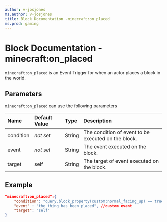 ```yaml
---
author: v-josjones
ms.author: v-josjones
title: Block Documentation -minecraft:on_placed
ms.prod: gaming
---
```


# Block Documentation - minecraft:on_placed

`minecraft:on_placed` is an Event Trigger for when an actor places a block in the world.

## Parameters

`minecraft:on_placed` can use the following parameters

|Name |Default Value  |Type  |Description  |
|:----------|:----------|:----------|:----------|
|condition|*not set* | String|  The condition of event to be executed on the block. |
|event|*not set* | String|  The event executed on the block. |
| target| self| String| The target of event executed on the block. |

## Example

```json
"minecraft:on_placed":{
    "condition": "query.block_property(custom:normal_facing_up) == true", //custom condition
    "event" : "the_thing_has_been_placed", //custom event
    "target": "self"
}
```
